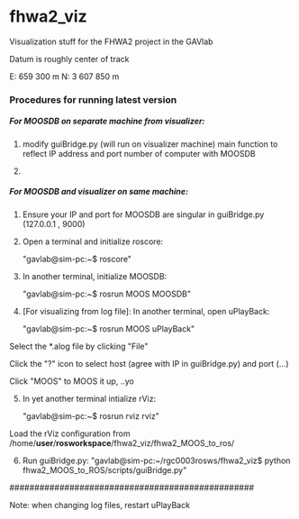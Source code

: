 fhwa2_viz
=========

Visualization stuff for the FHWA2 project in the GAVlab

Datum is roughly center of track

E: 	  659 300  		m
N: 	3 607 850   	m


### Procedures for running latest version ###

##### For MOOSDB on separate machine from visualizer: #####

1. modify guiBridge.py (will run on visualizer machine) main function to reflect IP address and port number of computer with MOOSDB

2. 


##### For MOOSDB and visualizer on same machine: #####
	
1. Ensure your IP and port for MOOSDB are singular in guiBridge.py (127.0.0.1 , 9000)

2. Open a terminal and initialize roscore:
	
	"gavlab@sim-pc:~$ roscore"
	
3. In another terminal, initialize MOOSDB:
	
	"gavlab@sim-pc:~$ rosrun MOOS MOOSDB"
	
4. [For visualizing from log file]: In another terminal, open uPlayBack:
	
	"gavlab@sim-pc:~$ rosrun MOOS uPlayBack"

Select the *.alog file by clicking "File"

Click the "?" icon to select host (agree with IP in guiBridge.py) and port (...)

Click "MOOS" to MOOS it up, ..yo

5. In yet another terminal intialize rViz:

	"gavlab@sim-pc:~$ rosrun rviz rviz"

Load the rViz configuration from /home/__user__/__rosworkspace__/fhwa2_viz/fhwa2_MOOS_to_ros/

6. Run guiBridge.py:
	"gavlab@sim-pc:~/rgc0003rosws/fhwa2_viz$ python fhwa2_MOOS_to_ROS/scripts/guiBridge.py"



#################################################

Note: when changing log files, restart uPlayBack